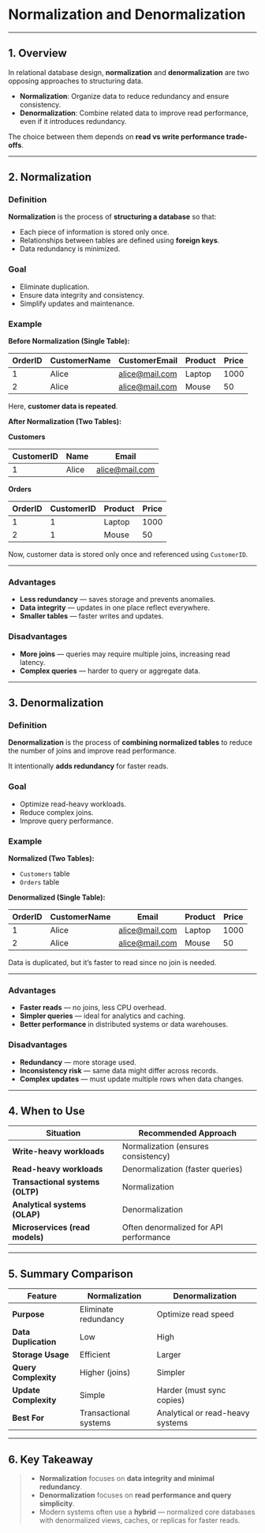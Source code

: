 # Normalization and Denormalization

---

## 1. Overview

In relational database design, **normalization** and **denormalization** are two opposing approaches to structuring data.

* **Normalization**: Organize data to reduce redundancy and ensure consistency.
* **Denormalization**: Combine related data to improve read performance, even if it introduces redundancy.

The choice between them depends on **read vs write performance trade-offs**.

---

## 2. Normalization

### Definition

**Normalization** is the process of **structuring a database** so that:

* Each piece of information is stored only once.
* Relationships between tables are defined using **foreign keys**.
* Data redundancy is minimized.

### Goal

* Eliminate duplication.
* Ensure data integrity and consistency.
* Simplify updates and maintenance.

### Example

**Before Normalization (Single Table):**

| OrderID | CustomerName | CustomerEmail                           | Product | Price |
| ------- | ------------ | --------------------------------------- | ------- | ----- |
| 1       | Alice        | [alice@mail.com](mailto:alice@mail.com) | Laptop  | 1000  |
| 2       | Alice        | [alice@mail.com](mailto:alice@mail.com) | Mouse   | 50    |

Here, **customer data is repeated**.

**After Normalization (Two Tables):**

**Customers**

| CustomerID | Name  | Email                                   |
| ---------- | ----- | --------------------------------------- |
| 1          | Alice | [alice@mail.com](mailto:alice@mail.com) |

**Orders**

| OrderID | CustomerID | Product | Price |
| ------- | ---------- | ------- | ----- |
| 1       | 1          | Laptop  | 1000  |
| 2       | 1          | Mouse   | 50    |

Now, customer data is stored only once and referenced using `CustomerID`.

---

### Advantages

* **Less redundancy** — saves storage and prevents anomalies.
* **Data integrity** — updates in one place reflect everywhere.
* **Smaller tables** — faster writes and updates.

### Disadvantages

* **More joins** — queries may require multiple joins, increasing read latency.
* **Complex queries** — harder to query or aggregate data.

---

## 3. Denormalization

### Definition

**Denormalization** is the process of **combining normalized tables** to reduce the number of joins and improve read performance.

It intentionally **adds redundancy** for faster reads.

### Goal

* Optimize read-heavy workloads.
* Reduce complex joins.
* Improve query performance.

### Example

**Normalized (Two Tables):**

* `Customers` table
* `Orders` table

**Denormalized (Single Table):**

| OrderID | CustomerName | Email                                   | Product | Price |
| ------- | ------------ | --------------------------------------- | ------- | ----- |
| 1       | Alice        | [alice@mail.com](mailto:alice@mail.com) | Laptop  | 1000  |
| 2       | Alice        | [alice@mail.com](mailto:alice@mail.com) | Mouse   | 50    |

Data is duplicated, but it’s faster to read since no join is needed.

---

### Advantages

* **Faster reads** — no joins, less CPU overhead.
* **Simpler queries** — ideal for analytics and caching.
* **Better performance** in distributed systems or data warehouses.

### Disadvantages

* **Redundancy** — more storage used.
* **Inconsistency risk** — same data might differ across records.
* **Complex updates** — must update multiple rows when data changes.

---

## 4. When to Use

| Situation                        | Recommended Approach                   |
| -------------------------------- | -------------------------------------- |
| **Write-heavy workloads**        | Normalization (ensures consistency)    |
| **Read-heavy workloads**         | Denormalization (faster queries)       |
| **Transactional systems (OLTP)** | Normalization                          |
| **Analytical systems (OLAP)**    | Denormalization                        |
| **Microservices (read models)**  | Often denormalized for API performance |

---

## 5. Summary Comparison

| Feature               | Normalization         | Denormalization                  |
| --------------------- | --------------------- | -------------------------------- |
| **Purpose**           | Eliminate redundancy  | Optimize read speed              |
| **Data Duplication**  | Low                   | High                             |
| **Storage Usage**     | Efficient             | Larger                           |
| **Query Complexity**  | Higher (joins)        | Simpler                          |
| **Update Complexity** | Simple                | Harder (must sync copies)        |
| **Best For**          | Transactional systems | Analytical or read-heavy systems |

---

## 6. Key Takeaway

> * **Normalization** focuses on **data integrity and minimal redundancy**.
> * **Denormalization** focuses on **read performance and query simplicity**.
> * Modern systems often use a **hybrid** — normalized core databases with denormalized views, caches, or replicas for faster reads.
